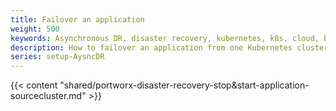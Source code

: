 ```yaml
---
title: Failover an application
weight: 500
keywords: Asynchronous DR, disaster recovery, kubernetes, k8s, cloud, backup, restore, snapshot, migration, failover an application
description: How to failover an application from one Kubernetes cluster to another.
series: setup-AysncDR
---
```



{{< content "shared/portworx-disaster-recovery-stop&start-application-sourcecluster.md" >}}
